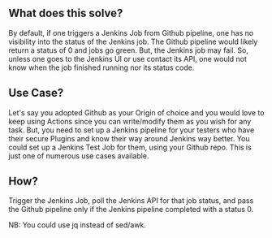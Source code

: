 ## What does this solve?

By default, if one triggers a Jenkins Job from Github pipeline, one has no visibility into the status of the Jenkins job. The Github pipeline would likely return a status of 0 and jobs go green. But, the Jenkins job may fail.
So, unless one goes to the Jenkins UI or use contact its API, one would not know when the job finished running nor its status code.

## Use Case?

Let's say you adopted Github as your Origin of choice and you would love to keep using Actions since you can write/modify them as you wish for any task. But, you need to set up a Jenkins pipeline for your testers who have their secure Plugins and know their way around Jenkins way better. You could set up a Jenkins Test Job for them, using your Github repo. This is just one of numerous use cases available.

## How?

Trigger the Jenkins Job, poll the Jenkins API for that job status, and pass the Github pipeline only if the Jenkins pipeline completed with a status 0.

NB: You could use jq instead of sed/awk.
